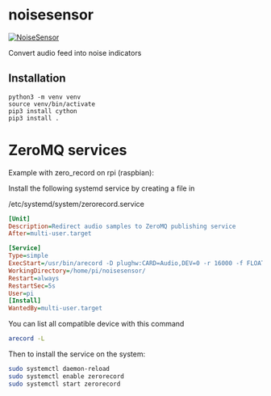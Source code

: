 # noisesensor

[![NoiseSensor](https://github.com/nicolas-f/noisesensor/actions/workflows/build_noisesensor.yml/badge.svg)](https://github.com/nicolas-f/noisesensor/actions/workflows/build_noisesensor.yml)

Convert audio feed into noise indicators

## Installation

```shell
python3 -m venv venv
source venv/bin/activate
pip3 install cython
pip3 install .
```

# ZeroMQ services

Example with zero_record on rpi (raspbian):

Install the following systemd service by creating a file in

/etc/systemd/system/zerorecord.service

```ini
[Unit]
Description=Redirect audio samples to ZeroMQ publishing service
After=multi-user.target

[Service]
Type=simple
ExecStart=/usr/bin/arecord -D plughw:CARD=Audio,DEV=0 -r 16000 -f FLOAT_LE -c 1 | /home/pi/noisesensor/venv/bin/python3 service/zero_record.py --block_size 32000
WorkingDirectory=/home/pi/noisesensor/
Restart=always
RestartSec=5s
User=pi
[Install]
WantedBy=multi-user.target
```

You can list all compatible device with this command

```bash
arecord -L
```




Then to install the service on the system:

```bash
sudo systemctl daemon-reload
sudo systemctl enable zerorecord
sudo systemctl start zerorecord
```

